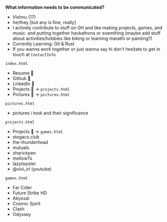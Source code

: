 **What information needs to be communicated?**
- Vishnu (17)
- he/they [but any is fine, really]
- I actively contribute to stuff on GH and like making projects, games, and music. and putting together hackathons or soemthing (maybe add stuff about activities/hobbies like biking or learning marathi or painting?)
- Currently Learning: Git & Rust
- If you wanna work together or just wanna say hi don't hesitate to get in touch at `ContactInfo`


`index.html`
- Resume 📄
- Github 🔗
- LinkedIn 🔗
- Projects 📰 -> `projects.html`
- Pictures 📰 -> `pictures.html`

`pictures.html`
- pictures i took and their significance  

`projects.html`
- Projects 📰 -> `games.html`
- stogacs.club
- the-thunderhead
- mutuals
- sharickpen
- mellowTs
- lazytopster
- @vivi_irl (youtube)

`games.html`
- Far Cider
- Future Strike HD
- Abyssal
- Cosmic Spirit
- Clash
- Odyssey